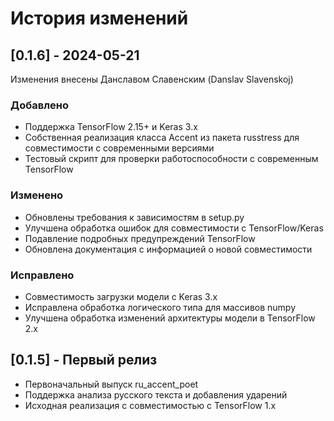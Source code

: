 # История изменений

## [0.1.6] - 2024-05-21

Изменения внесены Данславом Славенским (Danslav Slavenskoj)

### Добавлено
- Поддержка TensorFlow 2.15+ и Keras 3.x
- Собственная реализация класса Accent из пакета russtress для совместимости с современными версиями
- Тестовый скрипт для проверки работоспособности с современным TensorFlow

### Изменено
- Обновлены требования к зависимостям в setup.py
- Улучшена обработка ошибок для совместимости с TensorFlow/Keras
- Подавление подробных предупреждений TensorFlow
- Обновлена документация с информацией о новой совместимости

### Исправлено
- Совместимость загрузки модели с Keras 3.x
- Исправлена обработка логического типа для массивов numpy
- Улучшена обработка изменений архитектуры модели в TensorFlow 2.x

## [0.1.5] - Первый релиз

- Первоначальный выпуск ru_accent_poet
- Поддержка анализа русского текста и добавления ударений
- Исходная реализация с совместимостью с TensorFlow 1.x